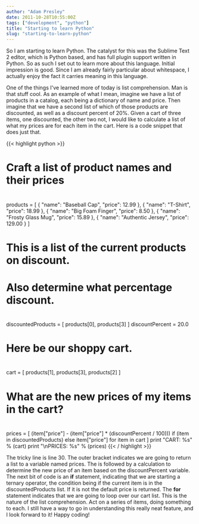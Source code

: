 ```yaml
---
author: "Adam Presley"
date: 2011-10-28T10:55:00Z
tags: ["development", "python"]
title: "Starting to learn Python"
slug: "starting-to-learn-python"
---
```


So I am starting to learn Python. The catalyst for this was the Sublime
Text 2 editor, which is Python based, and has full plugin support
written in Python. So as such I set out to learn more about this
language. Initial impression is good. Since I am already fairly
particular about whitespace, I actually enjoy the fact it carries
meaning in this language.

One of the things I've learned more of today is list comprehension. Man
is that stuff cool. As an example of what I mean, imagine we have a list
of products in a catalog, each being a dictionary of name and price.
Then imagine that we have a second list of which of those products are
discounted, as well as a discount percent of 20%. Given a cart of three
items, one discounted, the other two not, I would like to calculate a
list of what my prices are for each item in the cart. Here is a code
snippet that does just that.

{{< highlight python >}}
#
# Craft a list of product names and their prices
#
products = [
	{ "name": "Baseball Cap", "price": 12.99 },
	{ "name": "T-Shirt", "price": 18.99 },
	{ "name": "Big Foam Finger", "price": 8.50 },
	{ "name": "Frosty Glass Mug", "price": 15.89 },
	{ "name": "Authentic Jersey", "price": 129.00 }
]

#
# This is a list of the current products on discount.
# Also determine what percentage discount.
#
discountedProducts = [ products[0], products[3] ]
discountPercent = 20.0

#
# Here be our shoppy cart.
#
cart = [ products[1], products[3], products[2] ]

#
# What are the new prices of my items in the cart?
#
prices = [ (item["price"] - (item["price"] * (discountPercent / 100))) if (item in discountedProducts) else item["price"] for item in cart ]
print "CART: %s" % (cart)
print "\nPRICES: %s" % (prices)
{{< / highlight >}}

The tricky line is line 30. The outer bracket indicates we are going to
return a list to a variable named prices. The is followed by a
calculation to determine the new price of an item based on the
discountPercent variable. The next bit of code is an **if** statement,
indicating that we are starting a ternary operator, the condition being
if the current item is in the discountedProducts list. If it is not the
default price is returned. The **for** statement indicates that we are
going to loop over our cart list. This is the nature of the list
comprehension. Act on a series of items, doing something to each. I
still have a way to go in understanding this really neat feature, and I
look forward to it! Happy coding!
